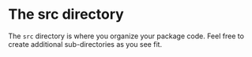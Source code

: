 # The src directory

The `src` directory is where you organize your package code. Feel free to create additional sub-directories as you see fit.
